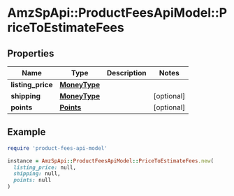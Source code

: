 # AmzSpApi::ProductFeesApiModel::PriceToEstimateFees

## Properties

| Name | Type | Description | Notes |
| ---- | ---- | ----------- | ----- |
| **listing_price** | [**MoneyType**](MoneyType.md) |  |  |
| **shipping** | [**MoneyType**](MoneyType.md) |  | [optional] |
| **points** | [**Points**](Points.md) |  | [optional] |

## Example

```ruby
require 'product-fees-api-model'

instance = AmzSpApi::ProductFeesApiModel::PriceToEstimateFees.new(
  listing_price: null,
  shipping: null,
  points: null
)
```

